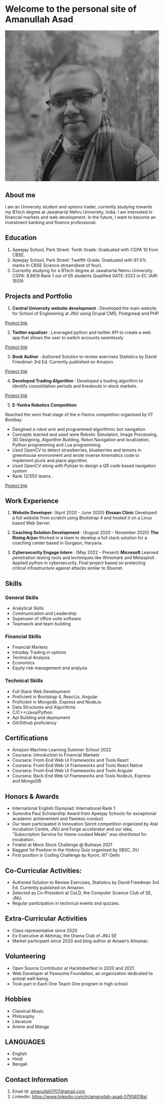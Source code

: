 # Welcome to the personal site of Amanullah Asad

![my picture](/assets/dp2bw.jpg)

## About me

I am an University student and options trader, currently studying towards my BTech degree at Jawaharlal Nehru University, India. I am interested in financial markets and web development. In the future, I want to become an investment banking and finance professional. 

## Education

1. Apeejay School, Park Street: Tenth Grade: Graduated with CGPA 10 from CBSE. 
2. Apeejay School, Park Street: Twelfth Grade: Graduated with 97.4% marks in CBSE Science stream(best of four).
3. Currently studying for a BTech degree at Jawaharlal Nehru University.
CGPA: 8.66/9
Rank 1 out of 65 students
Qualified GATE-2022 in EC (AIR-1929)



## Projects and Portfolio

1. **Central University website development** : Developed the main website for School of Engineering at JNU using Drupal
CMS, Postgresql and PHP

[Project link](http://soe.jnu.ac.in/)

2. **Twitter equalizer** : Leveraged python and twitter API to create a web app that allows the user to
switch accounts seamlessly

[Project link](https://colab.research.google.com/drive/1YgsnDbAeVKezhCyrqlaGKBBGgSbeUlQJ?usp=sharing)

3. **Book Author** : Authored Solution to review exercises Statistics by David Freedman 3rd Ed.
Currently published on Amazon.

[Project link](https://www.amazon.in/Solution-review-exercises-Statistics-Freedman-ebook/dp/B08DNSTHLD)

4. **Developed Trading Algorithm** : Developed a trading algorithm to identify consolidation periods and
breakouts in stock markets.

[Project link](https://github.com/AmaaniGoose/FinanceProject) 

5. **E-Yantra Robotics Competition**: 

Reached the semi final stage of the e-Yantra competition organised by IIT Bombay
-  Desgined a robot arm and programmed algorithmic bot navigation
-  Concepts learned and used were Robotic Simulation, Image Processing, 3D Designing, Algorithm Building,
Robot Navigation and localization, Python programming and Lua programming.
-  Used OpenCV to detect strawberries, blueberries and lemons in greenhouse environment and wrote inverse
kinematics code to implement pluck and place algorithm.
-  Used OpenCV along with Pybzar to design a QR code based navigation system
-  Rank 12/550 teams .

[Project link](https://portal.e-yantra.org/themeIntro) 

## Work Experience

1. **Website Developer**: (April 2020 - June 2020) 
**Ehsaan Clinic**
Developed a full website from scratch using Bootstrap 4 and hosted it on a Linux based Web Server.

2. **Coaching Solution Development** : (August 2020 - November 2020) 
**The Rising Arjun**
Worked in a team to develop a full stack solution for a coaching center based in Gurgaon, Haryana.

3. **Cybersecurity Engage Intern** : (May 2022 - Present)
**Microsoft**
Learned penetration testing tools and techniques like Wireshark and Metasploit. Applied python in cybersecurity.
Final project based on protecting critical infrastructure against attacks similar to Stuxnet.

## Skills 

### General Skills
-  Analytical Skills
- Communication and Leadership
- Superuser of office suite software
- Teamwork and team building

### Financial Skills
- Financial Markets
- Intraday Trading in options
- Technical Analysis
- Economics
- Equity risk management and analysis

### Technical Skills
- Full Stack Web Development
- Proficient in Bootstrap 4, ReactJs, Angular
- Proficient in Mongodb, Express and NodeJs
- Data Structures and Algorithms
- C/C++/Java/Python
- Api Building and deployment
- Git/Github proficiency

## Certifications

- Amazon Machine Learning Summer School 2022
- Coursera: Introduction to Financial Markets
- Coursera:  Front-End Web UI Frameworks and Tools React
- Coursera:  Front-End Web UI Frameworks and Tools React Native
- Coursera:  Front-End Web UI Frameworks and Tools Angular
- Coursera:  Back-End Web UI Frameworks and Tools NodeJs, Express and MongoDB

## Honors & Awards

-  International English Olympiad: International Rank 1
-  Surendra Paul Scholarship Award from Apeejay Schools for exceptional academic achievement and flawless
conduct
-  Our team participated in Innovation Sprint competition organized by Atal Incubation Centre, JNU and Forge
accelerator and our idea, ”Subscription Service for Home-cooked Meals” was shortlisted for incubation.
-  Finalist at Mock Stock Challenge @ Bullseye 2021
-  Bagged 1st Position in the History Quiz organised by SBSC, DU
-  First position in Coding Challenge by Kyron, IIIT-Delhi

## Co-Curricular Activities: 

-  Authored Solution to Review Exercises, Statistics by David Freedman 3rd Ed. Currently published on Amazon.
-  Selected as Co-President at CoLD, the Computer Science Club of SE, JNU.
-  Regular participation in technical events and quizzes.

## Extra-Curricular Activities

-  Class representative since 2020
-  Ex-Executive at Abhinay, the Drama Club of JNU SE
-  Market participant since 2020 and blog author at Amaan’s Almanac.

## Volunteering

-  Open Source Contributor at Hacktoberfest in 2020 and 2021.
-  Web Developer at Pawsome Foundation, an organization dedicated to animal well-being.
-  Took part in Each One Teach One program in high school.

## Hobbies

- Classical Music
- Philosophy
- Literature
- Anime and Manga

## LANGUAGES
-  English
-  Hindi
-  Bengali

## Contact Information

1. Email Id: amanullah1707@gmail.com
2. LinkedIn: https://www.linkedin.com/in/amanullah-asad-07914018a/
